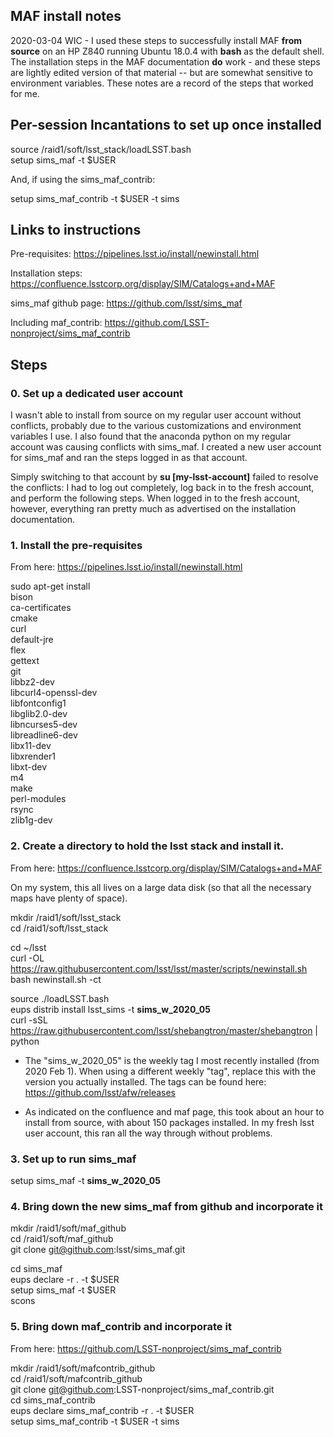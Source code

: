## MAF install notes ##

2020-03-04 WIC - I used these steps to successfully install MAF **from
source** on an HP Z840 running Ubuntu 18.0.4 with **bash** as the
default shell. The installation steps in the MAF documentation **do**
work - and these steps are lightly edited version of that material --
but are somewhat sensitive to environment variables. These notes are a
record of the steps that worked for me.

## Per-session Incantations to set up once installed ##

source /raid1/soft/lsst_stack/loadLSST.bash  
setup sims_maf -t $USER  

And, if using the sims_maf_contrib:

setup sims_maf_contrib -t $USER -t sims  

## Links to instructions ##

Pre-requisites: https://pipelines.lsst.io/install/newinstall.html

Installation steps: https://confluence.lsstcorp.org/display/SIM/Catalogs+and+MAF

sims_maf github page: https://github.com/lsst/sims_maf

Including maf_contrib: https://github.com/LSST-nonproject/sims_maf_contrib 

## Steps ##

### 0. Set up a dedicated user account ###

I wasn't able to install from source on my regular user account
without conflicts, probably due to the various customizations and
environment variables I use. I also found that the anaconda python on
my regular account was causing conflicts with sims_maf. I created a
new user account for sims_maf and ran the steps logged in as that
account.  

Simply switching to that account by **su [my-lsst-account]** failed to
resolve the conflicts: I had to log out completely, log back in to the
fresh account, and perform the following steps. When logged in to the
fresh account, however, everything ran pretty much as advertised on
the installation documentation.

### 1. Install the pre-requisites ###

From here: https://pipelines.lsst.io/install/newinstall.html

sudo apt-get install \
    bison \
    ca-certificates \
    cmake \
    curl \
    default-jre \
    flex \
    gettext \
    git \
    libbz2-dev \
    libcurl4-openssl-dev \
    libfontconfig1 \
    libglib2.0-dev \
    libncurses5-dev \
    libreadline6-dev \
    libx11-dev \
    libxrender1 \
    libxt-dev \
    m4 \
    make \
    perl-modules \
    rsync \
    zlib1g-dev

### 2. Create a directory to hold the lsst stack and install it. ###

From here: https://confluence.lsstcorp.org/display/SIM/Catalogs+and+MAF

On my system, this all lives on a large data disk (so that all the
necessary maps have plenty of space).

mkdir /raid1/soft/lsst_stack  
cd /raid1/soft/lsst_stack  

cd ~/lsst  
curl -OL https://raw.githubusercontent.com/lsst/lsst/master/scripts/newinstall.sh  
bash newinstall.sh -ct  

source ./loadLSST.bash  
eups distrib install lsst_sims -t **sims_w_2020_05**  
curl -sSL https://raw.githubusercontent.com/lsst/shebangtron/master/shebangtron | python  
 
* The "sims_w_2020_05" is the weekly tag I most recently installed (from 2020 Feb 1). When using a different weekly "tag", replace this with the version you actually installed. The tags can be found here: https://github.com/lsst/afw/releases

* As indicated on the confluence and maf page, this took about an hour to install from source, with about 150 packages installed. In my fresh lsst user account, this ran all the way through without problems. 

### 3. Set up to run sims_maf ###

setup sims_maf -t **sims_w_2020_05**

### 4. Bring down the new sims_maf from github and incorporate it ###

mkdir /raid1/soft/maf_github  
cd /raid1/soft/maf_github  
git clone git@github.com:lsst/sims_maf.git  

cd sims_maf  
eups declare -r . -t $USER  
setup sims_maf -t $USER  
scons  

### 5. Bring down maf_contrib and incorporate it ###

From here: https://github.com/LSST-nonproject/sims_maf_contrib

mkdir /raid1/soft/mafcontrib_github  
cd /raid1/soft/mafcontrib_github  
git clone  git@github.com:LSST-nonproject/sims_maf_contrib.git  
cd sims_maf_contrib  
eups declare sims_maf_contrib -r . -t $USER  
setup sims_maf_contrib -t $USER -t sims  

